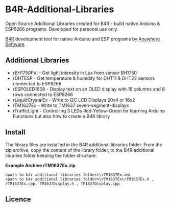 # B4R-Additional-Libraries
Open Source Additional Libraries created for B4R - build native Arduino & ESP8266 programs.
Developed for personal use only.

[B4R](https://www.b4x.com/b4r.html) development tool for native Arduino and ESP programs by [Anywhere Software](https://www.b4x.com).

## Additional Libraries
* rBH1750FVI - Get light intensity in Lux from sensor BH1750
* rDHTESP - Get temperature & humidity for DHT11 & DHT22 sensors connected to ESP8266
* rESPOLED1608 - Display text on an OLED display with 16 columns and 8 rows connected to ESP8266
* rLiquidCrystalEx - Write to I2C LCD Displays 20x4 or 16x2
* rTM1637Ex - Write to TM1637 seven-segment-displays
* rTrafficLight - Controlling 3 LEDs Red-Yellow-Green for learning Arduino Functions but also how to create a B4R library

## Install
The library files are installed in the B4R additional libraries folder.
From the zip archive, copy the content of the library folder, to the B4R additional libraries folder keeping the folder structure.

**Example Archive rTM1637Ex.zip**
```
<path to b4r additional libraries folder>\rTM1637Ex.xml
<path to b4r additional libraries folder>\rTM1637Ex\rTM1637Ex.h , rTM1637Ex.cpp, TM1637Display.h , TM1637Display.cpp 
```
## Licence
